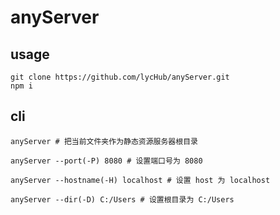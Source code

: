 # anyServer
## usage
```
git clone https://github.com/lycHub/anyServer.git
npm i
```
## cli
```
anyServer # 把当前文件夹作为静态资源服务器根目录

anyServer --port(-P) 8080 # 设置端口号为 8080

anyServer --hostname(-H) localhost # 设置 host 为 localhost

anyServer --dir(-D) C:/Users # 设置根目录为 C:/Users
```